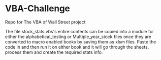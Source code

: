 # VBA-Challenge
Repo for The VBA of Wall Street project

The file stock_stats.vbs's entire contents can be copied into a module for either the alphabetical_testing or Multiple_year_stock files once they are converted to macro enabled books by saving them as xlsm files.
Paste the code in and then run it on either book and it will go through the sheets, process them and create the required stats info.
